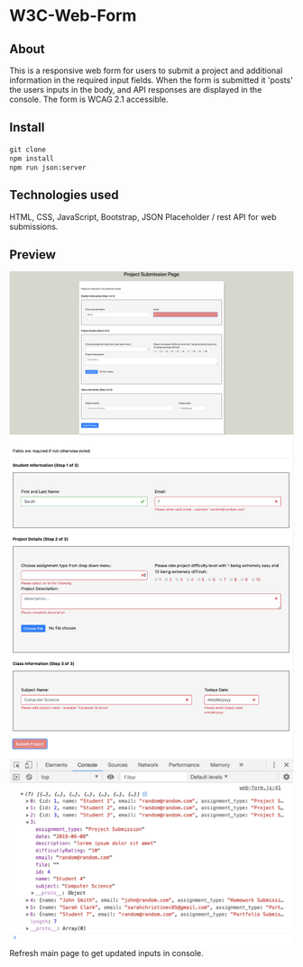 # W3C-Web-Form

## About
This is a responsive web form for users to submit a project and additional information in the required input fields.  When the form is submitted it 'posts' the users inputs in the body, and API responses are displayed in the console. The form is WCAG 2.1 accessible.

## Install
```
git clone
npm install
npm run json:server
```

## Technologies used
HTML, CSS, JavaScript, Bootstrap, JSON Placeholder / rest API for web submissions.

## Preview
![GitHub Logo](public/image/web-form.png)
![GitHub Logo](public/image/incomplete.png)
![GitHub Logo](public/image/Console.png)
Refresh main page to get updated inputs in console.



